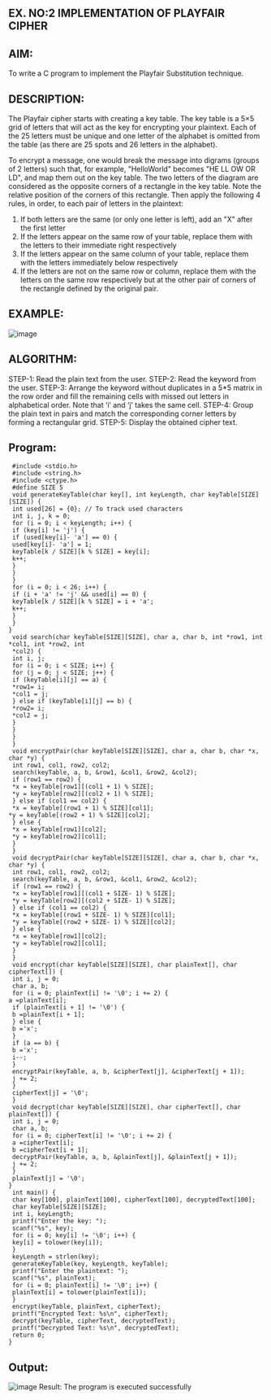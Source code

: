 ## EX. NO:2 IMPLEMENTATION OF PLAYFAIR CIPHER

 

## AIM:
 

 

To write a C program to implement the Playfair Substitution technique.

## DESCRIPTION:

The Playfair cipher starts with creating a key table. The key table is a 5×5 grid of letters that will act as the key for encrypting your plaintext. Each of the 25 letters must be unique and one letter of the alphabet is omitted from the table (as there are 25 spots and 26 letters in the alphabet).

To encrypt a message, one would break the message into digrams (groups of 2 letters) such that, for example, "HelloWorld" becomes "HE LL OW OR LD", and map them out on the key table. The two letters of the diagram are considered as the opposite corners of a rectangle in the key table. Note the relative position of the corners of this rectangle. Then apply the following 4 rules, in order, to each pair of letters in the plaintext:
1.	If both letters are the same (or only one letter is left), add an "X" after the first letter
2.	If the letters appear on the same row of your table, replace them with the letters to their immediate right respectively
3.	If the letters appear on the same column of your table, replace them with the letters immediately below respectively
4.	If the letters are not on the same row or column, replace them with the letters on the same row respectively but at the other pair of corners of the rectangle defined by the original pair.
## EXAMPLE:
![image](https://github.com/Hemamanigandan/EX-NO-2-/assets/149653568/e6858d4f-b122-42ba-acdb-db18ec2e9675)

 

## ALGORITHM:

STEP-1: Read the plain text from the user.
STEP-2: Read the keyword from the user.
STEP-3: Arrange the keyword without duplicates in a 5*5 matrix in the row order and fill the remaining cells with missed out letters in alphabetical order. Note that ‘i’ and ‘j’ takes the same cell.
STEP-4: Group the plain text in pairs and match the corresponding corner letters by forming a rectangular grid.
STEP-5: Display the obtained cipher text.




## Program:

```
 #include <stdio.h>
 #include <string.h>
 #include <ctype.h>
 #define SIZE 5
 void generateKeyTable(char key[], int keyLength, char keyTable[SIZE][SIZE]) {
 int used[26] = {0}; // To track used characters
 int i, j, k = 0;
 for (i = 0; i < keyLength; i++) {
 if (key[i] != 'j') {
 if (used[key[i]- 'a'] == 0) {
 used[key[i]- 'a'] = 1;
 keyTable[k / SIZE][k % SIZE] = key[i];
 k++;
 }
 }
 }
 for (i = 0; i < 26; i++) {
 if (i + 'a' != 'j' && used[i] == 0) {
 keyTable[k / SIZE][k % SIZE] = i + 'a';
 k++;
 }
 }
}
 void search(char keyTable[SIZE][SIZE], char a, char b, int *row1, int *col1, int *row2, int
 *col2) {
 int i, j;
 for (i = 0; i < SIZE; i++) {
 for (j = 0; j < SIZE; j++) {
 if (keyTable[i][j] == a) {
 *row1= i;
 *col1 = j;
 } else if (keyTable[i][j] == b) {
 *row2= i;
 *col2 = j;
 }
 }
 }
 }
 void encryptPair(char keyTable[SIZE][SIZE], char a, char b, char *x, char *y) {
 int row1, col1, row2, col2;
 search(keyTable, a, b, &row1, &col1, &row2, &col2);
 if (row1 == row2) {
 *x = keyTable[row1][(col1 + 1) % SIZE];
 *y = keyTable[row2][(col2 + 1) % SIZE];
 } else if (col1 == col2) {
 *x = keyTable[(row1 + 1) % SIZE][col1];
*y = keyTable[(row2 + 1) % SIZE][col2];
 } else {
 *x = keyTable[row1][col2];
 *y = keyTable[row2][col1];
 }
 }
 void decryptPair(char keyTable[SIZE][SIZE], char a, char b, char *x, char *y) {
 int row1, col1, row2, col2;
 search(keyTable, a, b, &row1, &col1, &row2, &col2);
 if (row1 == row2) {
 *x = keyTable[row1][(col1 + SIZE- 1) % SIZE];
 *y = keyTable[row2][(col2 + SIZE- 1) % SIZE];
 } else if (col1 == col2) {
 *x = keyTable[(row1 + SIZE- 1) % SIZE][col1];
 *y = keyTable[(row2 + SIZE- 1) % SIZE][col2];
 } else {
 *x = keyTable[row1][col2];
 *y = keyTable[row2][col1];
 }
 }
 void encrypt(char keyTable[SIZE][SIZE], char plainText[], char cipherText[]) {
 int i, j = 0;
 char a, b;
 for (i = 0; plainText[i] != '\0'; i += 2) {
a =plainText[i];
 if (plainText[i + 1] != '\0') {
 b =plainText[i + 1];
 } else {
 b ='x';
 }
 if (a == b) {
 b ='x';
 i--;
 }
 encryptPair(keyTable, a, b, &cipherText[j], &cipherText[j + 1]);
 j += 2;
 }
 cipherText[j] = '\0';
 }
 void decrypt(char keyTable[SIZE][SIZE], char cipherText[], char plainText[]) {
 int i, j = 0;
 char a, b;
 for (i = 0; cipherText[i] != '\0'; i += 2) {
 a =cipherText[i];
 b =cipherText[i + 1];
 decryptPair(keyTable, a, b, &plainText[j], &plainText[j + 1]);
 j += 2;
 }
 plainText[j] = '\0';
}
 int main() {
 char key[100], plainText[100], cipherText[100], decryptedText[100];
 char keyTable[SIZE][SIZE];
 int i, keyLength;
 printf("Enter the key: ");
 scanf("%s", key);
 for (i = 0; key[i] != '\0'; i++) {
 key[i] = tolower(key[i]);
 }
 keyLength = strlen(key);
 generateKeyTable(key, keyLength, keyTable);
 printf("Enter the plaintext: ");
 scanf("%s", plainText);
 for (i = 0; plainText[i] != '\0'; i++) {
 plainText[i] = tolower(plainText[i]);
 }
 encrypt(keyTable, plainText, cipherText);
 printf("Encrypted Text: %s\n", cipherText);
 decrypt(keyTable, cipherText, decryptedText);
 printf("Decrypted Text: %s\n", decryptedText);
 return 0;
}
```




## Output:
![image](https://github.com/user-attachments/assets/ef00f90a-803d-41ec-a4d3-ba1e8abfb3c6)
Result:
The program is executed successfully

